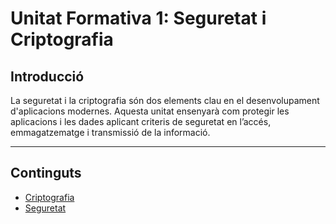 # Unitat Formativa 1: Seguretat i Criptografia

## Introducció
La seguretat i la criptografia són dos elements clau en el desenvolupament d'aplicacions modernes. Aquesta unitat ensenyarà com protegir les aplicacions i les dades aplicant criteris de seguretat en l’accés, emmagatzematge i transmissió de la informació.

---

## Continguts
- [Criptografia](DAM2_M9_UF1_Criptografia.md)
- [Seguretat](DAM2_M9_UF1_Seguretat.md)

